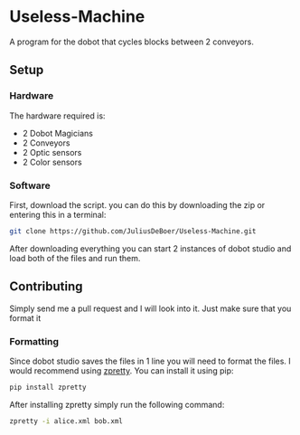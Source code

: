# Useless-Machine

A program for the dobot that cycles blocks between 2 conveyors.

## Setup

### Hardware

The hardware required is:

- 2 Dobot Magicians
- 2 Conveyors
- 2 Optic sensors
- 2 Color sensors

<!-- Insert schematic -->

### Software

First, download the script.
you can do this by downloading the zip or entering this in a terminal:

```bash
git clone https://github.com/JuliusDeBoer/Useless-Machine.git
```

After downloading everything you can start 2 instances of dobot studio and load both of the files and run them.

## Contributing

Simply send me a pull request and I will look into it.
Just make sure that you format it

### Formatting

Since dobot studio saves the files in 1 line you will need to format the files. I would recommend using [zpretty](https://github.com/collective/zpretty). You can install it using pip:

```bash
pip install zpretty
```

After installing zpretty simply run the following command:

```bash
zpretty -i alice.xml bob.xml
```
